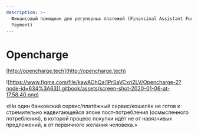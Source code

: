 ```yaml
---
description: >-
  Финансовый помощник для регулярных платежей (Finansinal Assistant For Regular
  Payment)
---
```


# Opencharge

[http://opencharge.tech](http://opencharge.tech)

![https://www.figma.com/file/kawAOhQai1PrSaVCxri2LV/Opencharge-2?node-id=634%3A63](.gitbook/assets/screen-shot-2020-01-06-at-17.58.40.png)

«Ни один банковский сервис/платёжный сервис/кошелёк не готов к стремительно надвигающейся эпохе пост-потребления \(осмысленного потребления\), в которой процесс покупки идёт не от навязчивых предложений, а от первичного желания человека.»

